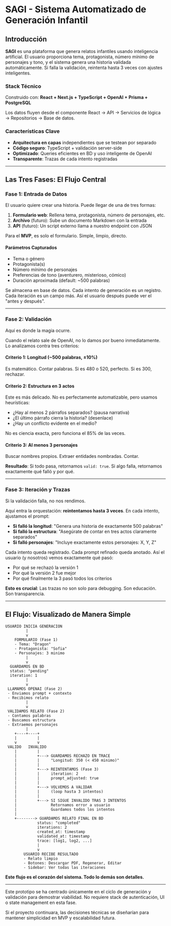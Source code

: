 # SAGI - Sistema Automatizado de Generación Infantil

## Introducción

**SAGI** es una plataforma que genera relatos infantiles usando inteligencia artificial. El usuario proporciona tema, protagonista, número mínimo de personajes y tono, y el sistema genera una historia validada automáticamente. Si falla la validación, reintenta hasta 3 veces con ajustes inteligentes.

### Stack Técnico

Construido con: **React + Next.js + TypeScript + OpenAI + Prisma + PostgreSQL**

Los datos fluyen desde el componente React → API → Servicios de lógica → Repositorios → Base de datos.

### Características Clave

- **Arquitectura en capas** independientes que se testean por separado
- **Código seguro**: TypeScript + validación server-side
- **Optimizado**: Queries eficientes en BD y uso inteligente de OpenAI
- **Transparente**: Trazas de cada intento registradas

---

## Las Tres Fases: El Flujo Central

### Fase 1: Entrada de Datos

El usuario quiere crear una historia. Puede llegar de una de tres formas:

1. **Formulario web**: Rellena tema, protagonista, número de personajes, etc.
2. **Archivo** (futuro): Sube un documento Markdown con la entrada
3. **API** (futuro): Un script externo llama a nuestro endpoint con JSON

Para el **MVP**, es solo el formulario. Simple, limpio, directo.

#### Parámetros Capturados

- Tema o género
- Protagonista(s)
- Número mínimo de personajes
- Preferencias de tono (aventurero, misterioso, cómico)
- Duración aproximada (default: ~500 palabras)

Se almacena en base de datos. Cada intento de generación es un registro. Cada iteración es un campo más. Así el usuario después puede ver el "antes y después".

---

### Fase 2: Validación

Aquí es donde la magia ocurre.

Cuando el relato sale de OpenAI, no lo damos por bueno inmediatamente. Lo analizamos contra tres criterios:

#### Criterio 1: Longitud (~500 palabras, ±10%)

Es matemático. Contar palabras. Si es 480 o 520, perfecto. Si es 300, rechazar.

#### Criterio 2: Estructura en 3 actos

Este es más delicado. No es perfectamente automatizable, pero usamos heurísticas:

- ¿Hay al menos 2 párrafos separados? (pausa narrativa)
- ¿El último párrafo cierra la historia? (desenlace)
- ¿Hay un conflicto evidente en el medio?

No es ciencia exacta, pero funciona el 85% de las veces.

#### Criterio 3: Al menos 3 personajes

Buscar nombres propios. Extraer entidades nombradas. Contar.

**Resultado**: Si todo pasa, retornamos `valid: true`. Si algo falla, retornamos exactamente qué falló y por qué.

---

### Fase 3: Iteración y Trazas

Si la validación falla, no nos rendimos.

Aquí entra la orquestación: **reintentamos hasta 3 veces**. En cada intento, ajustamos el prompt:

- **Si falló la longitud**: "Genera una historia de exactamente 500 palabras"
- **Si falló la estructura**: "Asegúrate de contar en tres actos claramente separados"
- **Si falló personajes**: "Incluye exactamente estos personajes: X, Y, Z"

Cada intento queda registrado. Cada prompt refinado queda anotado. Así el usuario (y nosotros) vemos exactamente qué pasó:
- Por qué se rechazó la versión 1
- Por qué la versión 2 fue mejor
- Por qué finalmente la 3 pasó todos los criterios

**Esto es crucial**: Las trazas no son solo para debugging. Son educación. Son transparencia.

---

## El Flujo: Visualizado de Manera Simple

```
USUARIO INICIA GENERACION
         |
         v
    FORMULARIO (Fase 1)
    - Tema: "Dragon"
    - Protagonista: "Sofia"
    - Personajes: 3 minimo
         |
         v
  GUARDAMOS EN BD
  status: "pending"
  iteration: 1
         |
         v
 LLAMAMOS OPENAI (Fase 2)
 - Enviamos prompt + contexto
 - Recibimos relato
         |
         v
 VALIDAMOS RELATO (Fase 2)
 - Contamos palabras
 - Buscamos estructura
 - Extraemos personajes
         |
    +----+----+
    |         |
    v         v
 VALIDO   INVALIDO
    |         |
    |         +---> GUARDAMOS RECHAZO EN TRACE
    |         |     "Longitud: 350 (< 450 minimo)"
    |         |
    |         +---> REINTENTAMOS (Fase 3)
    |         |     iteration: 2
    |         |     prompt_adjusted: true
    |         |
    |         +---> VOLVEMOS A VALIDAR
    |         |     (loop hasta 3 intentos)
    |         |
    |         +---> SI SIGUE INVALIDO TRAS 3 INTENTOS
    |               Retornamos error a usuario
    |               Guardamos todos los intentos
    |
    +--------> GUARDAMOS RELATO FINAL EN BD
              status: "completed"
              iterations: 2
              created_at: timestamp
              validated_at: timestamp
              trace: [log1, log2, ...]
              |
              v
        USUARIO RECIBE RESULTADO
        - Relato limpio
        - Botones: Descargar PDF, Regenerar, Editar
        - Sidebar: Ver todas las iteraciones
```

**Este flujo es el corazón del sistema. Todo lo demás son detalles.**

---

Este prototipo se ha centrado únicamente en el ciclo de generación y validación para demostrar viabilidad.
No requiere stack de autenticación, UI o state management en esta fase.

Si el proyecto continuara, las decisiones técnicas se diseñarían para mantener simplicidad en MVP y escalabilidad futura.